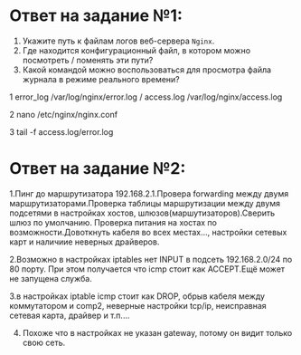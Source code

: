 # Ответ на задание №1:

1. Укажите путь к файлам логов веб-сервера `Nginx`. 
2. Где находится конфигурационный файл, в котором можно посмотреть / поменять эти пути?
3. Какой командой можно воспользоваться для просмотра файла журнала в режиме реального времени? 


1  error_log /var/log/nginx/error.log /  access.log /var/log/nginx/access.log

2  nano /etc/nginx/nginx.conf

3  tail -f  access.log/error.log


# Ответ на задание №2:


1.Пинг до маршрутизатора 192.168.2.1.Провера forwarding между двумя маршрутизаторами.Проверка таблицы маршрутизации между двумя подсетями в настройках хостов, шлюзов(маршутизаторов).Сверить шлюз по умолчанию. Проверка питания на хостах по возможности.Довоткнуть кабеля во всех местах..., настройки cетевых карт и наличиие неверных драйверов.

2.Возможно в настройках iptables нет INPUT  в подсеть 192.168.2.0/24 по 80 порту. При этом получается что icmp стоит как ACCEPT.Ещё может не запущена служба.

3.в настройках iptable icmp стоит как DROP, обрыв кабеля между коммутатором и comp2, неверные настройки tcp/ip, неисправная сетевая карта, драйвер и т.п....

4. Похоже что в настройках не указан gateway, потому он видит только свою сеть.
